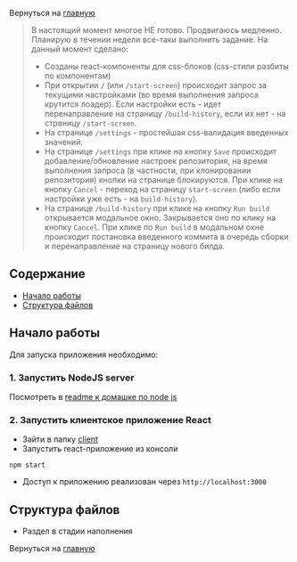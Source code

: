 Вернуться на [главную](README.md)

> В настоящий момент многое НЕ готово. Продвигаюсь медленно. Планирую в течении недели все-таки выполнить задание.
> На данный момент сделано:
> - Созданы react-компоненты для css-блоков (css-стили разбиты по компонентам)
> - При открытии `/` (или `/start-screen`) происходит запрос за текущими настройками (во время выполнения запроса крутится лоадер). Если настройки есть - идет перенаправление на страницу `/build-history`, если их нет - на страницу `/start-screen`.
> - На странице `/settings` - простейшая css-валидация введенных значений.  
> - На странице `/settings` при клике на кнопку `Save` происходит добавление/обновление настроек репозитория, на время выполнения запроса (в частности, при клонировании репозитория) кнопки на странице блокируются. При клике на кнопку `Cancel` - переход на страницу `start-screen` (либо если настройки уже есть - на `build-history`).
> - На странице `/build-history` при клике на кнопку `Run build` открывается модальное окно. Закрывается оно по клику на кнопку `Cancel`. При клике по `Run build` в модальном окне происходит постановка введенного коммита в очередь сборки и перенаправление на страницу нового билда.


## Содержание

- [Начало работы](#getting_started)
- [Структура файлов](#file_tree)


## Начало работы <a name = "getting_started"></a>

Для запуска приложения необходимо:

### 1. Запустить NodeJS server

Посмотреть в [readme к домашке по node js](README-NODEJS.md#getting_started)

### 2. Запустить клиентское приложение React
- Зайти в папку [client](client)
- Запустить react-приложение из консоли
```CLI
npm start
```
- Доступ к приложению реализован через `http://localhost:3000`

## Структура файлов <a name = "file_tree"></a>

- Раздел в стадии наполнения

Вернуться на [главную](README.md)
